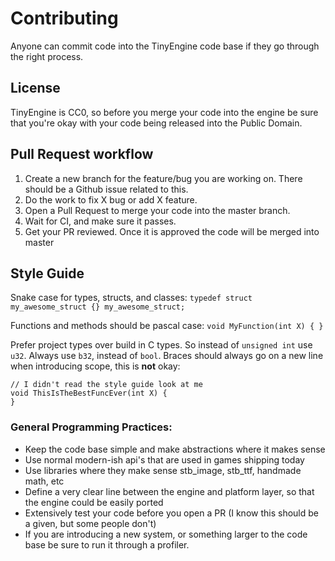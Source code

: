 # Contributing 

Anyone can commit code into the TinyEngine code base if they go through the right process. 

## License 
TinyEngine is CC0, so before you merge your code into the engine be sure that you're okay with your code being released into the Public Domain.

## Pull Request workflow
1. Create a new branch for the feature/bug you are working on. There should be a Github issue related to this.
2. Do the work to fix X bug or add X feature.
3. Open a Pull Request to merge your code into the master branch.
4. Wait for CI, and make sure it passes.  
5. Get your PR reviewed. Once it is approved the code will be merged into master

## Style Guide

Snake case for types, structs, and classes:
`typedef struct my_awesome_struct {} my_awesome_struct; `

Functions and methods should be pascal case:
`
void MyFunction(int X)
{
}
`

Prefer project types over build in C types. So instead of `unsigned int` use `u32`.
Always use `b32`, instead of `bool`.
Braces should always go on a new line when introducing scope, this is **not** okay:
```
// I didn't read the style guide look at me 
void ThisIsTheBestFuncEver(int X) { 
}
```

### General Programming Practices:
- Keep the code base simple and make abstractions where it makes sense
- Use normal modern-ish api's that are used in games shipping today
- Use libraries where they make sense stb_image, stb_ttf, handmade math, etc
- Define a very clear line between the engine and platform layer, so that the engine could be easily ported
- Extensively test your code before you open a PR (I know this should be a given, but some people don't)
- If you are introducing a new system, or something larger to the code base be sure to run it through a profiler. 

